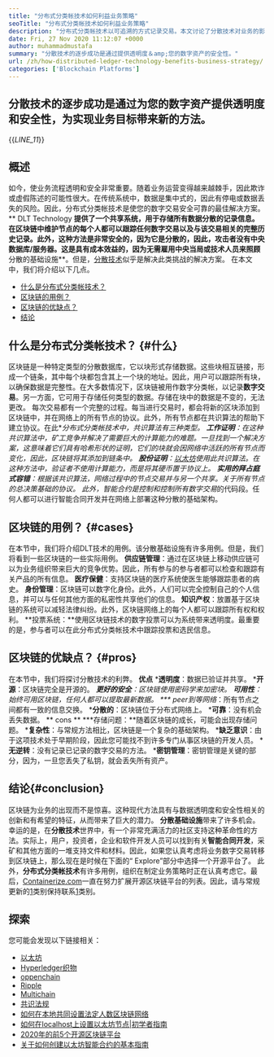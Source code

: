 ```yaml
---
title: "分布式分类帐技术如何利益业务策略" 
seoTitle: "分布式分类帐技术如何利益业务策略" 
description: "分布式分类帐技术以可追溯的方式记录交易。本文讨论了分散技术对业务的影响。" 
date: Fri, 27 Nov 2020 11:12:07 +0000
author: muhammadmustafa
summary: "分散技术的逐步成功是通过提供透明度＆amp;您的数字资产的安全性。" 
url: /zh/how-distributed-ledger-technology-benefits-business-strategy/
categories: ['Blockchain Platforms']
---
```


## 分散技术的逐步成功是通过为您的数字资产提供透明度和安全性，为实现业务目标带来新的方法。
{{_LINE_11_}}

## 概述
如今，使业务流程透明和安全非常重要。随着业务运营变得越来越棘手，因此欺诈或虚假陈述的可能性很大。在传统系统中，数据是集中式的，因此有停电或数据丢失的风险。因此，分布式分类帐技术是使您的数字交易安全可靠的最佳解决方案。 ** DLT Technology **提供了一个共享系统，用于存储所有数据分散的记录信息。在区块链中维护节点的每个人都可以跟踪任何数字交易以及与该交易相关的完整历史记录。此外，这种方法是非常安全的，因为它是分散的，因此，攻击者没有中央数据库/服务器。这是具有成本效益的，因为无需雇用中央当局或技术人员来照顾**分散的基础设施**。但是，[分散技术][1]似乎是解决此类挑战的解决方案。
在本文中，我们将介绍以下几点。
  * [什么是分布式分类帐技术？][2]
  * [区块链的用例？][3]
  * [区块链的优缺点？][4]
  * [结论][5]

## 什么是分布式分类帐技术？ {#什么}
区块链是一种特定类型的分散数据库，它以块形式存储数据。这些块相互链接，形成一个链条，其中每个块都包含其上一个块的地址。因此，用户可以跟踪所有块，以确保数据是完整性。在大多数情况下，区块链被用作数字分类帐，以记录**数字交易**。另一方面，它可用于存储任何类型的数据。存储在块中的数据是不变的，无法更改。
每次交易都有一个完整的过程。每当进行交易时，都会将新的区块添加到区块链中，并在网络上的所有节点的协议。此外，所有节点都在共识算法的帮助下建立协议。在此**分布式分类帐技术中，共识算法有三种类型。
  ***工作证明**：在这种共识算法中，矿工竞争并解决了需要巨大的计算能力的难题。一旦找到一个解决方案，这意味着它们具有哈希形状的证明，它们的块就会因网络中活跃的所有节点而变化，因此，区块链将其添加到链条中。
  ***股份证明**：[以太坊][6]使用此共识算法。在这种方法中，验证者不使用计算能力，而是将其硬币置于协议上。
  ***实用的拜占庭式容错**：根据该共识算法，网络过程中的节点交易并与另一个共享。关于所有节点的总决策基础的协议。
此外，智能合约是控制和控制所有**数字交易**的代码段。任何人都可以进行智能合同开发并在网络上部署这种分散的基础架构。

## 区块链的用例？ {#cases}
在本节中，我们将介绍DLT技术的用例。该分散基础设施有许多用例。但是，我们将看到一些区块链的一些实际用例。
**供应链管理**：通过在区块链上移动供应链可以为业务组织带来巨大的竞争优势。因此，所有参与的参与者都可以检查和跟踪有关产品的所有信息。
**医疗保健**：支持区块链的医疗系统使医生能够跟踪患者的病史。
**身份管理**：区块链可以数字化身份。此外，人们可以完全控制自己的个人信息，并可以与任何其他方面的私密性共享他们的信息。
**知识产权**：放置基于区块链的系统可以减轻法律纠纷。此外，区块链网络上的每个人都可以跟踪所有权和权利。
**投票系统：**使用区块链技术的数字投票可以为系统带来透明度。最重要的是，参与者可以在此分布式分类帐技术中跟踪投票和选民信息。

## 区块链的优缺点？ {#pros}
在本节中，我们将探讨分散技术的利弊。
**优点**
  ***透明度**：数据已验证并共享。
  ***开源**：区块链完全是开源的。
  ***更好的安全**：区块链使用密码学来加密块。
  ***可用性**：始终可用区块链，任何人都可以提取最新数据。
  *** peer到等网络**：所有节点之间都有一致的信息交换。
  ***分散的**：区块链位于分布式网络上。
  ***可靠**：没有机会丢失数据。
** cons **
  ***存储问题：**随着区块链的成长，可能会出现存储问题。
  ***复杂性**：与常规方法相比，区块链是一个复杂的基础架构。
  ***缺乏意识**：由于这项技术处于早期阶段，因此您可能找不到许多专门从事区块链的开发人员。
  ***无逆转**：没有记录已记录的数字交易的方法。
  ***密钥管理**：密钥管理是关键的部分，因为，一旦您丢失了私钥，就会丢失所有资产。

## 结论{#conclusion}
区块链为业务的出现而不是惊喜。这种现代方法具有与数据透明度和安全性相关的创新和有希望的特征，从而带来了巨大的潜力。 **分散基础设施**带来了许多机会。幸运的是，在**分散技术**世界中，有一个非常充满活力的社区支持这种革命性的方法。实际上，用户，投资者，企业和软件开发人员可以找到有关**智能合同开发**，采矿和其他方面的一堆支持文件和材料。因此，如果您认真考虑将业务数字交易转移到区块链上，那么现在是时候在下面的“ Explore”部分中选择一个开源平台了。
此外，**分布式分类帐技术**有许多用例，组织在制定业务策略时正在认真考虑它。最后，[Containerize.com][7]一直在努力扩展开源区块链平台的列表。因此，请与常规更新的[1]类别保持联系[1]类别。

## 探索
您可能会发现以下链接相关：
  * [以太坊][6]
  * [Hyperledger织物][8]
  * [oppenchain][9]
  * [Ripple][10]
  * [Multichain][11]
  * [共识法规][12]
  * [如何在本地共同设置法定人数区块链网络][13]
  * [如何在localhost上设置以太坊节点|初学者指南][14]
  * [2020年的前5个开源区块链平台][15]
  * [关于如何创建以太坊智能合约的基本指南][16]

  
[1]: https://products.containerize.com/blockchain-platforms/
[2]: #what
[3]: #cases
[4]: #pros
[5]: #conclusion
[6]: https://products.containerize.com/blockchain-platforms/ethereum
[7]: https://www.containerize.com/
[8]: https://products.containerize.com/blockchain-platforms/hyperledger-fabric
[9]: https://products.containerize.com/blockchain-platforms/openchain
[10]: https://products.containerize.com/blockchain-platforms/ripple
[11]: https://products.containerize.com/blockchain-platforms/multichain
[12]: https://products.containerize.com/blockchain-platforms/consensys-quorum
[13]: https://blog.containerize.com/blockchain-platforms/how-to-setup-consensys-quorum-blockchain-network-locally/
[14]: https://blog.containerize.com/blockchain-platforms/what-is-testnet-how-to-deploy-it-ethereum-testnet/
[15]: https://blog.containerize.com/blockchain-platforms/top-5-open-source-blockchain-platforms-in-2020/
[16]: https://blog.containerize.com/
